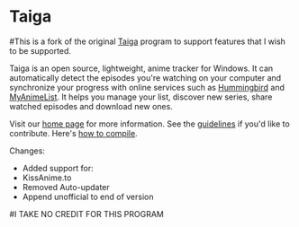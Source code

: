 # Taiga

#This is a fork of the original [Taiga](https://github.com/erengy/taiga) program to support features that I wish to be supported.

Taiga is an open source, lightweight, anime tracker for Windows. It can automatically detect the episodes you're watching on your computer and synchronize your progress with online services such as [Hummingbird](http://hummingbird.me) and [MyAnimeList](http://myanimelist.net). It helps you manage your list, discover new series, share watched episodes and download new ones.

Visit our [home page](http://taiga.erengy.com) for more information. See the [guidelines](https://github.com/erengy/taiga/wiki/Guidelines) if you'd like to contribute. Here's [how to compile](https://github.com/erengy/taiga/wiki/How-to-Compile).

Changes:
* Added support for:
 * KissAnime.to
* Removed Auto-updater
* Append unofficial to end of version

#I TAKE NO CREDIT FOR THIS PROGRAM
